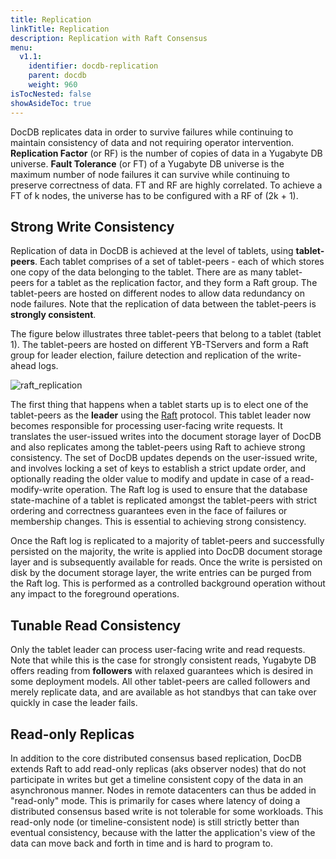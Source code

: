 ```yaml
---
title: Replication
linkTitle: Replication
description: Replication with Raft Consensus
menu:
  v1.1:
    identifier: docdb-replication
    parent: docdb
    weight: 960
isTocNested: false
showAsideToc: true
---
```


DocDB replicates data in order to survive failures while continuing to maintain consistency of
data and not requiring operator intervention. **Replication Factor** (or RF) is the number of copies
of data in a Yugabyte DB universe. **Fault Tolerance** (or FT) of a Yugabyte DB universe is the maximum
number of node failures it can survive while continuing to preserve correctness of data. FT and RF
are highly correlated. To achieve a FT of k nodes, the universe has to be configured with a RF of
(2k + 1).

## Strong Write Consistency

Replication of data in DocDB is achieved at the level of tablets, using **tablet-peers**. Each
tablet comprises of a set of tablet-peers - each of which stores one copy of the data belonging to
the tablet. There are as many tablet-peers for a tablet as the replication factor, and they form a
Raft group. The tablet-peers are hosted on different nodes to allow data redundancy on node
failures. Note that the replication of data between the tablet-peers is **strongly consistent**.

The figure below illustrates three tablet-peers that belong to a tablet (tablet 1). The tablet-peers
are hosted on different YB-TServers and form a Raft group for leader election, failure detection and
replication of the write-ahead logs.

![raft_replication](/images/architecture/raft_replication.png)

The first thing that happens when a tablet starts up is to elect one of the tablet-peers as the
**leader** using the [Raft](https://raft.github.io/) protocol. This tablet leader now becomes
responsible for processing user-facing write requests. It translates the user-issued writes into
the document storage layer of DocDB and also replicates among the tablet-peers using Raft to achieve strong consistency.
The set of DocDB updates depends on the user-issued write, and involves locking a set of keys to
establish a strict update order, and optionally reading the older value to modify and update in case
of a read-modify-write operation. The Raft log is used to ensure that the database state-machine of
a tablet is replicated amongst the tablet-peers with strict ordering and correctness guarantees even
in the face of failures or membership changes. This is essential to achieving strong consistency.

Once the Raft log is replicated to a majority of tablet-peers and successfully persisted on the
majority, the write is applied into DocDB document storage layer and is subsequently available for reads.  Once the
write is persisted on disk by the document storage layer, the write entries can be purged from the Raft log. This is
performed as a controlled background operation without any impact to the foreground operations.

## Tunable Read Consistency

Only the tablet leader can process user-facing write and read requests. Note that while this is the
case for strongly consistent reads, Yugabyte DB offers reading from **followers** with relaxed
guarantees which is desired in some deployment models. All other tablet-peers are called followers
and merely replicate data, and are available as hot standbys that can take over quickly in case the
leader fails.

## Read-only Replicas

In addition to the core distributed consensus based replication, DocDB extends Raft to add
read-only replicas (aks observer nodes) that do not participate in writes but get a timeline consistent
copy of the data in an asynchronous manner. Nodes in remote  datacenters can thus be added in "read-only"
mode. This is primarily for cases where latency of doing a distributed consensus based write is not
tolerable for some workloads. This read-only node (or timeline-consistent node) is still strictly better than
eventual consistency, because with the latter the application's view of the data can move back and
forth in time and is hard to program to.

